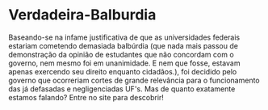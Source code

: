 # Verdadeira-Balburdia
Baseando-se na infame justificativa de que as universidades federais estariam cometendo demasiada balbúrdia (que nada mais passou de demonstração da opinião de estudantes que não concordam com o governo, nem mesmo foi em unanimidade. E nem que fosse, estavam apenas exercendo seu direito enquanto cidadãos.), foi decidido pelo governo que ocorreriam cortes de grande relevância para o funcionamento das já defasadas e negligenciadas UF's. Mas de quanto exatamente estamos falando? Entre no site para descobrir!
